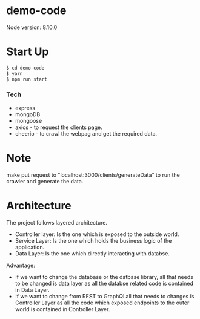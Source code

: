 # demo-code
Node version: 8.10.0

# Start Up
```sh
$ cd demo-code
$ yarn
$ npm run start
```

### Tech
* express
* mongoDB
* mongoose
* axios - to request the clients page.
* cheerio - to crawl the webpag and get the required data.

# Note
make put request to "localhost:3000/clients/generateData" to run the crawler and generate the data.


# Architecture

The project follows layered architecture.
 - Controller layer: Is the one which is exposed to the outside world.
 - Service Layer: Is the one which holds the business logic of the application.
 - Data Layer: Is the one which directly interacting with databse.
 
 Advantage: 
  - If we want to change the database or the datbase library, all that needs to be changed is data layer as all the databse   related code is contained in Data Layer.
 - If we want to change from REST to GraphQl all that needs to changes is Controller Layer as all the code which exposed endpoints to the outer world is contained in Controller Layer.

